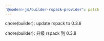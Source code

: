 ```yaml
---
'@modern-js/builder-rspack-provider': patch
---
```


chore(builder): update rspack to 0.3.8

chore(builder): 升级 rspack 到 0.3.8
